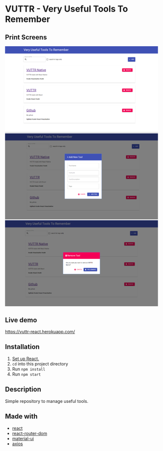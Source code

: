 # VUTTR - Very Useful Tools To Remember

##  Print Screens
<p float="left">
  <img src="https://github.com/fserafa/vuttr/blob/master/screens/01.png" width="600" />
  <img src="https://github.com/fserafa/vuttr/blob/master/screens/02.png" width="600" /> 
  <img src="https://github.com/fserafa/vuttr/blob/master/screens/03.png" width="600" /> 
</p>

##  Live demo
https://vuttr-react.herokuapp.com/

##  Installation

1. [Set up React.](https://github.com/facebook/create-react-app)
2. `cd` into this project directory
3. Run `npm install`
4. Run `npm start`

## Description

Simple repository to manage useful tools.

## Made with

- [react](https://github.com/facebook/create-react-app)
- [react-router-dom](https://github.com/ReactTraining/react-router/tree/master/packages/react-router-dom)
- [material-ui](https://github.com/mui-org/material-ui)
- [axios](https://github.com/axios/axios)

